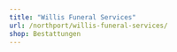 ```yaml
---
title: "Willis Funeral Services"
url: /northport/willis-funeral-services/
shop: Bestattungen
---
```

